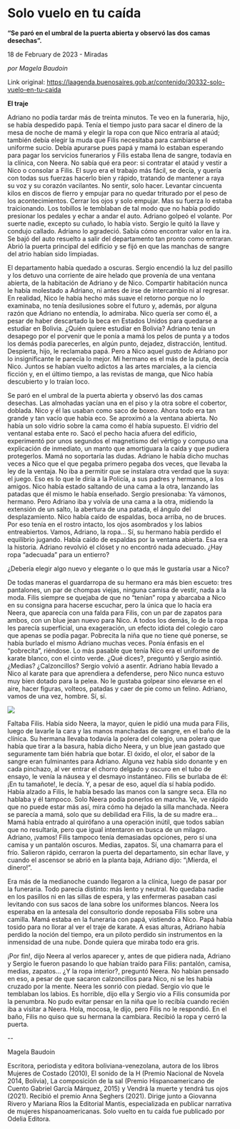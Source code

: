 # Solo vuelo en tu caída

**“Se paró en el umbral de la puerta abierta y observó las dos camas desechas”.**

18 de February de 2023 - Miradas

_por Magela Baudoin_

Link original: https://laagenda.buenosaires.gob.ar/contenido/30332-solo-vuelo-en-tu-caida



**El traje**




Adriano no podía tardar más de treinta minutos. Te veo en la funeraria, hijo, se había despedido papá. Tenía el tiempo justo para sacar el dinero de la mesa de noche de mamá y elegir la ropa con que Nico entraría al ataúd; también debía elegir la muda que Filis necesitaba para cambiarse el uniforme sucio. Debía apurarse pues papá y mamá lo estaban esperando para pagar los servicios funerarios y Filis estaba llena de sangre, todavía en la clínica, con Neera. No sabía qué era peor: si contratar el ataúd y vestir a Nico o consolar a Filis. El suyo era el trabajo más fácil, se decía, y quería con todas sus fuerzas hacerlo bien y rápido, tratando de mantener a raya su voz y su corazón vacilantes. No sentir, solo hacer. Levantar cincuenta kilos en discos de fierro y empujar para no quedar triturado por el peso de los acontecimientos. Cerrar los ojos y solo empujar. Mas su fuerza lo estaba traicionando. Los tobillos le temblaban de tal modo que no había podido presionar los pedales y echar a andar el auto. Adriano golpeó el volante. Por suerte nadie, excepto su cuñado, lo había visto. Sergio le quitó la llave y condujo callado. Adriano lo agradeció. Sabía cómo encontrar valor en la ira. Se bajó del auto resuelto a salir del departamento tan pronto como entraran. Abrió la puerta principal del edificio y se fijó en que las manchas de sangre del atrio habían sido limpiadas.




El departamento había quedado a oscuras. Sergio encendió la luz del pasillo y los detuvo una corriente de aire helado que provenía de una ventana abierta, de la habitación de Adriano y de Nico. Compartir habitación nunca le había molestado a Adriano, ni antes de irse de intercambio ni al regresar. En realidad, Nico le había hecho más suave el retorno porque no lo examinaba, no tenía desilusiones sobre el futuro y, además, por alguna razón que Adriano no entendía, lo admiraba. Nico quería ser como él, a pesar de haber descartado la beca en Estados Unidos para quedarse a estudiar en Bolivia. ¿Quién quiere estudiar en Bolivia? Adriano tenía un desapego por el porvenir que le ponía a mamá los pelos de punta y a todos los demás podía parecerles, en algún punto, dejadez, distracción, lentitud. Despierta, hijo, le reclamaba papá. Pero a Nico aquel gusto de Adriano por lo insignificante le parecía lo mejor. Mi hermano es el más de la puta, decía Nico. Juntos se habían vuelto adictos a las artes marciales, a la ciencia ficción y, en el último tiempo, a las revistas de manga, que Nico había descubierto y lo traían loco.




Se paró en el umbral de la puerta abierta y observó las dos camas desechas. Las almohadas yacían una en el piso y la otra sobre el cobertor, doblada. Nico y él las usaban como saco de boxeo. Ahora todo era tan grande y tan vacío que había eco. Se aproximó a la ventana abierta. No había un solo vidrio sobre la cama como él había supuesto. El vidrio del ventanal estaba ente ro. Sacó el pecho hacia afuera del edificio, experimentó por unos segundos el magnetismo del vértigo y compuso una explicación de inmediato, un manto que amortiguara la caída y que pudiera protegerlos. Mamá no soportaría las dudas. Adriano le había dicho muchas veces a Nico que el que pegaba primero pegaba dos veces, que llevaba la ley de la ventaja. No iba a permitir que se instalara otra verdad que la suya: el juego. Eso es lo que le diría a la Policía, a sus padres y hermanos, a los amigos. Nico había estado saltando de una cama a la otra, lanzando las patadas que él mismo le había enseñado. Sergio presionaba: Ya vámonos, hermano. Pero Adriano iba y volvía de una cama a la otra, midiendo la extensión de un salto, la abertura de una patada, el ángulo del desplazamiento. Nico había caído de espaldas, boca arriba, no de bruces. Por eso tenía en el rostro intacto, los ojos asombrados y los labios entreabiertos. Vamos, Adriano, la ropa… Sí, su hermano había perdido el equilibrio jugando. Había caído de espaldas por la ventana abierta. Esa era la historia. Adriano revolvió el clóset y no encontró nada adecuado. ¿Hay ropa “adecuada” para un entierro?




¿Debería elegir algo nuevo y elegante o lo que más le gustaría usar a Nico?




De todas maneras el guardarropa de su hermano era más bien escueto: tres pantalones, un par de chompas viejas, ninguna camisa de vestir, nada a la moda. Filis siempre se quejaba de que no “tenían” ropa y abarcaba a Nico en su consigna para hacerse escuchar, pero la única que lo hacía era Neera, que aparecía con una falda para Filis, con un par de zapatos para ambos, con un blue jean nuevo para Nico. A todos los demás, lo de la ropa les parecía superficial, una exageración, un efecto idiota del colegio caro que apenas se podía pagar. Pobrecita la niña que no tiene qué ponerse, se había burlado el mismo Adriano muchas veces. Ponía énfasis en el “pobrecita”, riéndose. Lo más pasable que tenía Nico era el uniforme de karate blanco, con el cinto verde. ¿Qué dices?, preguntó y Sergio asintió. ¿Medias? ¿Calzoncillos? Sergio volvió a asentir. Adriano había llevado a Nico al karate para que aprendiera a defenderse, pero Nico nunca estuvo muy bien dotado para la pelea. No le gustaba golpear sino elevarse en el aire, hacer figuras, volteos, patadas y caer de pie como un felino. Adriano, vamos de una vez, hombre. Sí, sí.




![](https://cdn.feater.me/files/images/916176/22d937c2-c7ef-44c1-be97-dcc9c94e44cc.jpeg)




Faltaba Filis. Había sido Neera, la mayor, quien le pidió una muda para Filis, luego de lavarle la cara y las manos manchadas de sangre, en el baño de la clínica. Su hermana llevaba todavía la polera del colegio, una polera que había que tirar a la basura, había dicho Neera, y un blue jean gastado que seguramente tam bién habría que botar. El óxido, el olor, el sabor de la sangre eran fulminantes para Adriano. Alguna vez había sido donante y en cada pinchazo, al ver entrar el chorro delgado y oscuro en el tubo de ensayo, le venía la náusea y el desmayo instantáneo. Filis se burlaba de él: ¡En tu tamañote!, le decía. Y, a pesar de eso, aquel día sí había podido. Había alzado a Filis, le había besado las manos con la sangre seca. Ella no hablaba y él tampoco. Solo Neera podía ponerlos en marcha. Ve, ve rápido que no puede estar más así, mira cómo ha dejado la silla manchada. Neera se parecía a mamá, solo que su debilidad era Filis, la de su madre era… Mamá había entrado al quirófano a una operación inútil, que todos sabían que no resultaría, pero que igual intentaron en busca de un milagro. Adriano, ¡vamos! Filis tampoco tenía demasiadas opciones, pero sí una camisa y un pantalón oscuros. Medias, zapatos. Sí, una chamarra para el frío. Salieron rápido, cerraron la puerta del departamento, sin echar llave, y cuando el ascensor se abrió en la planta baja, Adriano dijo: “¡Mierda, el dinero!”.




Era más de la medianoche cuando llegaron a la clínica, luego de pasar por la funeraria. Todo parecía distinto: más lento y neutral. No quedaba nadie en los pasillos ni en las sillas de espera, y las enfermeras pasaban casi levitando con sus sacos de lana sobre los uniformes blancos. Neera los esperaba en la antesala del consultorio donde reposaba Filis sobre una camilla. Mamá estaba en la funeraria con papá, vistiendo a Nico. Papá había tosido para no llorar al ver el traje de karate. A esas alturas, Adriano había perdido la noción del tiempo, era un piloto perdido sin instrumentos en la inmensidad de una nube. Donde quiera que miraba todo era gris.




¡Por fin!, dijo Neera al verlos aparecer y, antes de que pidiera nada, Adriano y Sergio le fueron pasando lo que habían traído para Filis: pantalón, camisa, medias, zapatos… ¿Y la ropa interior?, preguntó Neera. No habían pensado en eso, a pesar de que sacaron calzoncillos para Nico, ni se les había cruzado por la mente. Neera les sonrió con piedad. Sergio vio que le temblaban los labios. Es horrible, dijo ella y Sergio vio a Filis consumida por la penumbra. No pudo evitar pensar en la niña que lo recibía cuando recién iba a visitar a Neera. Hola, mocosa, le dijo, pero Filis no le respondió. En el baño, Filis no quiso que su hermana la cambiara. Recibió la ropa y cerró la puerta.




--




Magela Baudoin




Escritora, periodista y editora boliviana-venezolana, autora de los libros Mujeres de Costado (2010), El sonido de la H (Premio Nacional de Novela 2014, Bolivia), La composición de la sal (Premio Hispanoamericano de Cuento Gabriel García Márquez, 2015) y Vendrá la muerte y tendrá tus ojos (2021). Recibió el premio Anna Seghers (2021). Dirige junto a Giovanna Rivero y Mariana Ríos la Editorial Mantis, especializada en publicar narrativa de mujeres hispanoamericanas. Solo vuelto en tu caída fue publicado por Odelia Editora.



